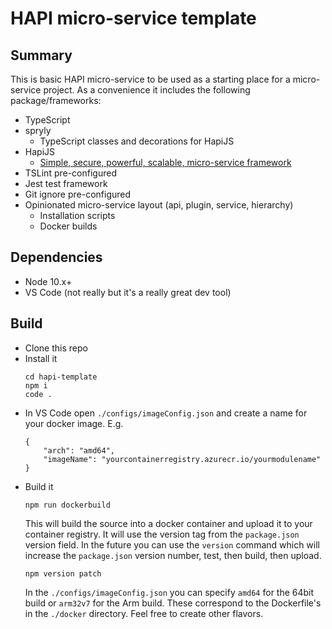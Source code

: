 # HAPI micro-service template

## Summary
This is basic HAPI micro-service to be used as a starting place for a micro-service project. As a convenience it includes the following package/frameworks:
* TypeScript
* spryly
  * TypeScript classes and decorations for HapiJS
* HapiJS
  * [Simple, secure, powerful, scalable, micro-service framework](https://hapi.dev/)
* TSLint pre-configured
* Jest test framework
* Git ignore pre-configured
* Opinionated micro-service layout (api, plugin, service, hierarchy)
  * Installation scripts
  * Docker builds

## Dependencies
* Node 10.x+
* VS Code (not really but it's a really great dev tool)

## Build
* Clone this repo
* Install it
  ```
  cd hapi-template
  npm i
  code .
  ```
* In VS Code open `./configs/imageConfig.json` and create a name for your docker image. E.g.
  ```
  {
      "arch": "amd64",
      "imageName": "yourcontainerregistry.azurecr.io/yourmodulename"
  }
  ```
* Build it
  ```
  npm run dockerbuild
  ```
  This will build the source into a docker container and upload it to your container registry. It will use the version tag from the `package.json` version field. In the future you can use the `version` command which will increase the `package.json` version number, test, then build, then upload.
  ```
  npm version patch
  ```
  In the `./configs/imageConfig.json` you can specify `amd64` for the 64bit build or `arm32v7` for the Arm build. These correspond to the Dockerfile's in the `./docker` directory. Feel free to create other flavors.
